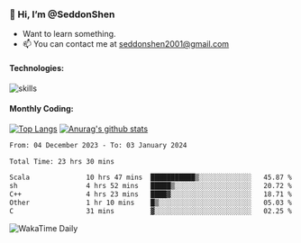 ### 👋 Hi, I’m @SeddonShen
- Want to learn something.
- 📫 You can contact me at seddonshen2001@gmail.com

#### Technologies:

![skills](https://skillicons.dev/icons?i=scala,js,html,css,bootstrap,jquery,c,cpp,cloudflare,django,docker,flask,git,github,githubactions,linux,latex,mysql,nodejs,ps,php,pr,py,raspberrypi,redis,unreal,v,vscode,vue,bash)

#### Monthly Coding:
[![Top Langs](https://github-readme-stats.vercel.app/api/top-langs?username=seddonshen&show_icons=true&locale=en&layout=compact&hide=html&langs_count=8)](https://github.com/SeddonShen/)
[![Anurag's github stats](https://github-readme-stats.vercel.app/api?username=SeddonShen&count_private=true&show_icons=true)](https://github.com/anuraghazra/github-readme-stats)
<!--START_SECTION:waka-->

```txt
From: 04 December 2023 - To: 03 January 2024

Total Time: 23 hrs 30 mins

Scala              10 hrs 47 mins  ███████████▒░░░░░░░░░░░░░   45.87 %
sh                 4 hrs 52 mins   █████▒░░░░░░░░░░░░░░░░░░░   20.72 %
C++                4 hrs 23 mins   ████▓░░░░░░░░░░░░░░░░░░░░   18.71 %
Other              1 hr 10 mins    █▒░░░░░░░░░░░░░░░░░░░░░░░   05.03 %
C                  31 mins         ▓░░░░░░░░░░░░░░░░░░░░░░░░   02.25 %
```

<!--END_SECTION:waka-->

![WakaTime Daily](https://wakatime.com/share/@seddon2001/61a7e342-5f12-4fea-bf92-1fac161e97d6.svg)
<!---
SeddonShen/SeddonShen is a ✨ special ✨ repository because its `README.md` (this file) appears on your GitHub profile.
You can click the Preview link to take a look at your changes.
--->
